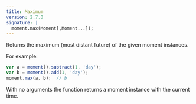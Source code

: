 ```yaml
---
title: Maximum
version: 2.7.0
signature: |
  moment.max(Moment[,Moment...]);
---
```


Returns the maximum (most distant future) of the given moment instances.

For example:
```javascript
var a = moment().subtract(1, 'day');
var b = moment().add(1, 'day');
moment.max(a, b);  // b
```

With no arguments the function returns a moment instance with the current time.
